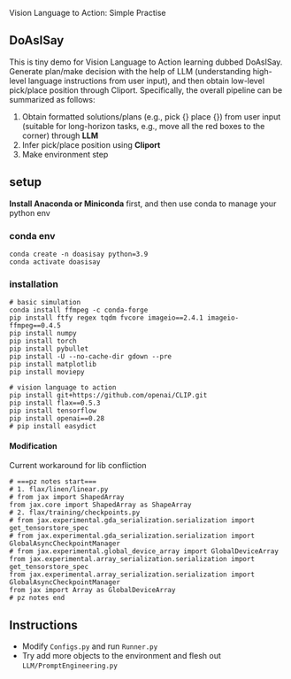 Vision Language to Action: Simple Practise

## DoAsISay
This is tiny demo for Vision Language to Action learning dubbed DoAsISay.
Generate plan/make decision with the help of LLM (understanding high-level language instructions from user input), and then obtain low-level pick/place position through Cliport. Specifically, the 
overall pipeline can be summarized as follows:

1. Obtain formatted solutions/plans (e.g., pick {} place {}) from user input (suitable for long-horizon tasks, e.g., move all the red boxes to the corner) through **LLM**
2. Infer pick/place position using **Cliport**
3. Make environment step

## setup
**Install Anaconda or Miniconda** first, and then use conda 
to manage your python env 
### conda env
```
conda create -n doasisay python=3.9
conda activate doasisay
```

### installation

```
# basic simulation
conda install ffmpeg -c conda-forge
pip install ftfy regex tqdm fvcore imageio==2.4.1 imageio-ffmpeg==0.4.5
pip install numpy
pip install torch
pip install pybullet
pip install -U --no-cache-dir gdown --pre
pip install matplotlib
pip install moviepy 

# vision language to action
pip install git+https://github.com/openai/CLIP.git
pip install flax==0.5.3
pip install tensorflow
pip install openai==0.28
# pip install easydict
```

#### Modification

Current workaround for lib confliction

```
# ===pz notes start===
# 1. flax/linen/linear.py
# from jax import ShapedArray
from jax.core import ShapedArray as ShapeArray
# 2. flax/training/checkpoints.py
# from jax.experimental.gda_serialization.serialization import get_tensorstore_spec
# from jax.experimental.gda_serialization.serialization import GlobalAsyncCheckpointManager
# from jax.experimental.global_device_array import GlobalDeviceArray
from jax.experimental.array_serialization.serialization import get_tensorstore_spec
from jax.experimental.array_serialization.serialization import GlobalAsyncCheckpointManager
from jax import Array as GlobalDeviceArray
# pz notes end
```

## Instructions
- Modify `Configs.py` and run `Runner.py` 
- Try add more objects to the environment and flesh out `LLM/PromptEngineering.py`




